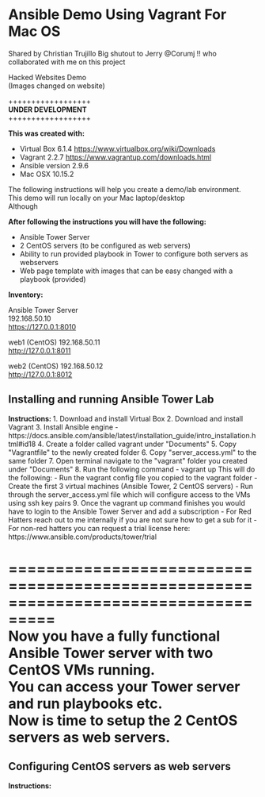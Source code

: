 # Ansible Demo Using Vagrant For Mac OS 
Shared by Christian Trujillo
Big shutout to Jerry @Corumj !! who collaborated with me on this project  

Hacked Websites Demo  
(Images changed on website)

++++++++++++++++++  
<b>UNDER DEVELOPMENT </b>  
++++++++++++++++++  


<b>This was created with: </b> 
- Virtual Box 6.1.4 https://www.virtualbox.org/wiki/Downloads  
- Vagrant 2.2.7 https://www.vagrantup.com/downloads.html  
- Ansible version 2.9.6
- Mac OSX 10.15.2   


The following instructions will help you create a demo/lab environment.  
This demo will run locally on your Mac laptop/desktop  
Although


<b>After following the instructions you will have the following:  </b>
- Ansible Tower Server  
- 2 CentOS servers (to be configured as web servers)  
- Ability to run provided playbook in Tower to configure both servers as webservers  
- Web page template with images that can be easy changed with a playbook (provided)  


<b>Inventory:</b>

Ansible Tower Server  
192.168.50.10  
https://127.0.0.1:8010  

web1  (CentOS)
192.168.50.11  
http://127.0.0.1:8011  

web2  (CentOS)
192.168.50.12  
http://127.0.0.1:8012  


<h2>Installing and running Ansible Tower Lab</h2>
<b>Instructions: </b>
1. Download and install Virtual Box
2. Download and install Vagrant
3. Install Ansible engine
    - https://docs.ansible.com/ansible/latest/installation_guide/intro_installation.html#id18  
4. Create a folder called vagrant under "Documents"
5. Copy "Vagrantfile" to the newly created folder
6. Copy "server_access.yml" to the same folder
7. Open terminal navigate to the "vagrant" folder you created under "Documents"
8. Run the following command  
    - vagrant up  
    This will do the following:  
        - Run the vagrant config file you copied to the vagrant folder 
        - Create the first 3 virtual machines (Ansible Tower, 2 CentOS servers)  
        - Run through the server_access.yml file which will configure access to the VMs using ssh key pairs  
9. Once the vagrant up command finishes you would have to login to the Ansible Tower Server and add a subscription  
    - For Red Hatters reach out to me internally if you are not sure how to get a sub for it
    - For non-red hatters you can request a trial license here: https://www.ansible.com/products/tower/trial  

===================================================================================  
Now you have a fully functional Ansible Tower server with two CentOS VMs running.   
You can access your Tower server and run playbooks etc.  
Now is time to setup the 2 CentOS servers as web servers.  
===================================================================================  

<h2>Configuring CentOS servers as web servers</h2>
<b>Instructions: </b>

